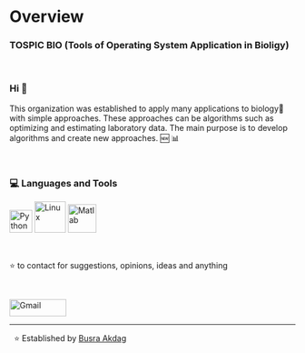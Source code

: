 # Overview

### TOSPIC BIO (Tools of Operating System Application in Bioligy)
&nbsp;

### Hi 👋

This organization was established to apply many applications to biology🌱 with simple approaches. These approaches can be algorithms such as optimizing and estimating laboratory data. The main purpose is to develop algorithms and create new approaches. :new: :bar_chart:


&nbsp;
### 💻 Languages and Tools

<p align="left">
	<img title="Python" src="https://i.giphy.com/media/LMt9638dO8dftAjtco/200.webp" width="40">
	<img title="Linux" src="https://camo.mybb.com/3b0ea8608e85571e6932e1df30bedee889fcdee9/687474703a2f2f696d672d666f746b692e79616e6465782e72752f6765742f393330342f3138313435303535372e38652f305f61666532345f61323633336166395f6f7269672e676966" width="55">
	<img title="Matlab" src="https://upload.wikimedia.org/wikipedia/commons/thumb/2/21/Matlab_Logo.png/667px-Matlab_Logo.png" width="50">
	
</p>

&nbsp;
    
   :star: to contact for suggestions, opinions, ideas and anything
   
<br>
<p>
    <a href="mailto:tospicbio@gmail.com"><img alt="Gmail" src="https://raw.githubusercontent.com/Thomas-George-T/Thomas-George-T/master/assets/google-gmail.svg" title="Email" width="100" height="30" /></a>
</p>
<hr \>

&nbsp;
 ⭐️ Established by [Busra Akdag](https://github.com/bsrakd)
